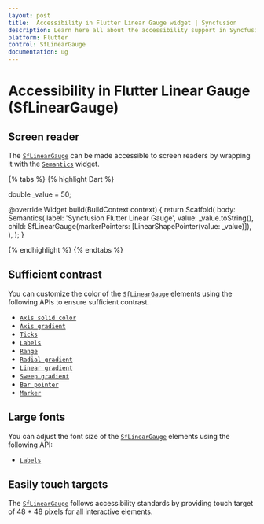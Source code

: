 ```yaml
---
layout: post
title:  Accessibility in Flutter Linear Gauge widget | Syncfusion
description: Learn here all about the accessibility support in Syncfusion Flutter Linear Gauge (SfLinearGauge) widget and how to customize it.
platform: Flutter
control: SfLinearGauge
documentation: ug
---
```


# Accessibility in Flutter Linear Gauge (SfLinearGauge)

## Screen reader

The [`SfLinearGauge`](https://pub.dev/documentation/syncfusion_flutter_gauges/latest/gauges/SfLinearGauge-class.html) can be made accessible to screen readers by wrapping it with the [`Semantics`](https://api.flutter.dev/flutter/widgets/Semantics-class.html) widget.

{% tabs %}
{% highlight Dart %}

  double _value = 50;

  @override
  Widget build(BuildContext context) {
    return Scaffold(
      body: Semantics(
        label: 'Syncfusion Flutter Linear Gauge',
        value: _value.toString(),
        child:
            SfLinearGauge(markerPointers: [LinearShapePointer(value: _value)]),
      ),
    );
  }

{% endhighlight %}
{% endtabs %}

## Sufficient contrast

You can customize the color of the [`SfLinearGauge`](https://pub.dev/documentation/syncfusion_flutter_gauges/latest/gauges/SfLinearGauge-class.html) elements using the following APIs to ensure sufficient contrast.

* [`Axis solid color`](https://help.syncfusion.com/flutter/linear-gauge/axis#apply-solid-color)
* [`Axis gradient`](https://help.syncfusion.com/flutter/linear-gauge/axis#apply-gradient)
* [`Ticks`](https://help.syncfusion.com/flutter/linear-gauge/ticks#customize-tick-style)
* [`Labels`](https://help.syncfusion.com/flutter/linear-gauge/labels#customize-label-styles)
* [`Range`](https://help.syncfusion.com/flutter/linear-gauge/getting-started#add-range)
* [`Radial gradient`](https://help.syncfusion.com/flutter/linear-gauge/range#apply-radial-gradient-to-a-range)
* [`Linear gradient`](https://help.syncfusion.com/flutter/linear-gauge/range#apply-linear-gradient-to-a-range)
* [`Sweep gradient`](https://help.syncfusion.com/flutter/linear-gauge/range#apply-sweep-gradient-to-a-range)
* [`Bar pointer`](https://help.syncfusion.com/flutter/linear-gauge/bar-pointer#change-the-color-of-bar-pointer)
* [`Marker`](https://help.syncfusion.com/flutter/linear-gauge/shape-marker-pointer#customize-color)

## Large fonts

You can adjust the font size of the [`SfLinearGauge`](https://pub.dev/documentation/syncfusion_flutter_gauges/latest/gauges/SfLinearGauge-class.html) elements using the following API:

* [`Labels`](https://help.syncfusion.com/flutter/linear-gauge/labels#customize-label-styles)

## Easily touch targets

The [`SfLinearGauge`](https://pub.dev/documentation/syncfusion_flutter_gauges/latest/gauges/SfLinearGauge-class.html) follows accessibility standards by providing touch target of 48 * 48 pixels for all interactive elements.
